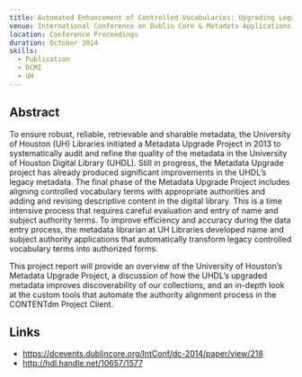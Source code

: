 ```yaml
---
title: Automated Enhancement of Controlled Vocabularies: Upgrading Legacy Metadata in CONTENTdm
venue: International Conference on Dublin Core & Metadata Applications Proceedings 2014
location: Conference Proceedings
duration: October 2014
skills:
  - Publication
  - DCMI
  - UH
---
```


Abstract
-------

To ensure robust, reliable, retrievable and sharable metadata, the University of Houston (UH) Libraries initiated a Metadata Upgrade Project in 2013 to systematically audit and refine the quality of the metadata in the University of Houston Digital Library (UHDL). Still in progress, the Metadata Upgrade project has already produced significant improvements in the UHDL’s legacy metadata. The final phase of the Metadata Upgrade Project includes aligning controlled vocabulary terms with appropriate authorities and adding and revising descriptive content in the digital library. This is a time intensive process that requires careful evaluation and entry of name and subject authority terms. To improve efficiency and accuracy during the data entry process, the metadata librarian at UH Libraries developed name and subject authority applications that automatically transform legacy controlled vocabulary terms into authorized forms.

This project report will provide an overview of the University of Houston’s Metadata Upgrade Project, a discussion of how the UHDL’s upgraded metadata improves discoverability of our collections, and an in-depth look at the custom tools that automate the authority alignment process in the CONTENTdm Project Client.


Links
----------

* <https://dcevents.dublincore.org/IntConf/dc-2014/paper/view/218>
* <http://hdl.handle.net/10657/1577>
